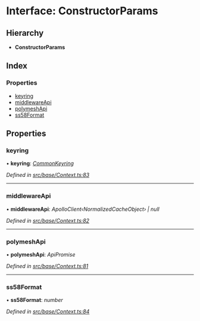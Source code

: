 # Interface: ConstructorParams

## Hierarchy

* **ConstructorParams**

## Index

### Properties

* [keyring](constructorparams.md#keyring)
* [middlewareApi](constructorparams.md#middlewareapi)
* [polymeshApi](constructorparams.md#polymeshapi)
* [ss58Format](constructorparams.md#ss58format)

## Properties

###  keyring

• **keyring**: *[CommonKeyring](../globals.md#commonkeyring)*

*Defined in [src/base/Context.ts:83](https://github.com/PolymathNetwork/polymesh-sdk/blob/da0f7fd7/src/base/Context.ts#L83)*

___

###  middlewareApi

• **middlewareApi**: *ApolloClient‹NormalizedCacheObject› | null*

*Defined in [src/base/Context.ts:82](https://github.com/PolymathNetwork/polymesh-sdk/blob/da0f7fd7/src/base/Context.ts#L82)*

___

###  polymeshApi

• **polymeshApi**: *ApiPromise*

*Defined in [src/base/Context.ts:81](https://github.com/PolymathNetwork/polymesh-sdk/blob/da0f7fd7/src/base/Context.ts#L81)*

___

###  ss58Format

• **ss58Format**: *number*

*Defined in [src/base/Context.ts:84](https://github.com/PolymathNetwork/polymesh-sdk/blob/da0f7fd7/src/base/Context.ts#L84)*
